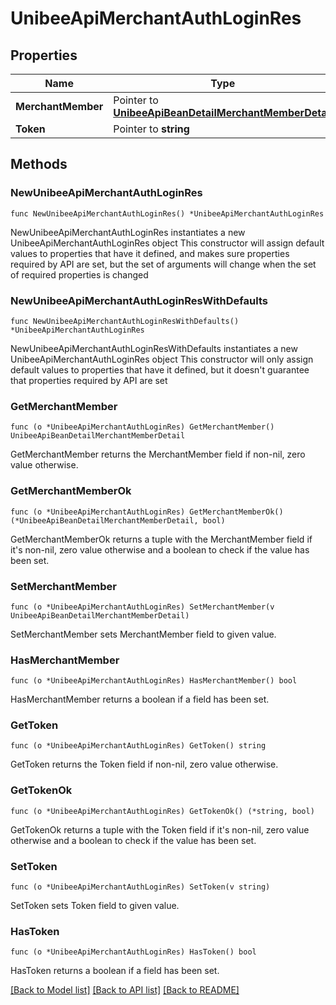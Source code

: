 # UnibeeApiMerchantAuthLoginRes

## Properties

Name | Type | Description | Notes
------------ | ------------- | ------------- | -------------
**MerchantMember** | Pointer to [**UnibeeApiBeanDetailMerchantMemberDetail**](UnibeeApiBeanDetailMerchantMemberDetail.md) |  | [optional] 
**Token** | Pointer to **string** | Token | [optional] 

## Methods

### NewUnibeeApiMerchantAuthLoginRes

`func NewUnibeeApiMerchantAuthLoginRes() *UnibeeApiMerchantAuthLoginRes`

NewUnibeeApiMerchantAuthLoginRes instantiates a new UnibeeApiMerchantAuthLoginRes object
This constructor will assign default values to properties that have it defined,
and makes sure properties required by API are set, but the set of arguments
will change when the set of required properties is changed

### NewUnibeeApiMerchantAuthLoginResWithDefaults

`func NewUnibeeApiMerchantAuthLoginResWithDefaults() *UnibeeApiMerchantAuthLoginRes`

NewUnibeeApiMerchantAuthLoginResWithDefaults instantiates a new UnibeeApiMerchantAuthLoginRes object
This constructor will only assign default values to properties that have it defined,
but it doesn't guarantee that properties required by API are set

### GetMerchantMember

`func (o *UnibeeApiMerchantAuthLoginRes) GetMerchantMember() UnibeeApiBeanDetailMerchantMemberDetail`

GetMerchantMember returns the MerchantMember field if non-nil, zero value otherwise.

### GetMerchantMemberOk

`func (o *UnibeeApiMerchantAuthLoginRes) GetMerchantMemberOk() (*UnibeeApiBeanDetailMerchantMemberDetail, bool)`

GetMerchantMemberOk returns a tuple with the MerchantMember field if it's non-nil, zero value otherwise
and a boolean to check if the value has been set.

### SetMerchantMember

`func (o *UnibeeApiMerchantAuthLoginRes) SetMerchantMember(v UnibeeApiBeanDetailMerchantMemberDetail)`

SetMerchantMember sets MerchantMember field to given value.

### HasMerchantMember

`func (o *UnibeeApiMerchantAuthLoginRes) HasMerchantMember() bool`

HasMerchantMember returns a boolean if a field has been set.

### GetToken

`func (o *UnibeeApiMerchantAuthLoginRes) GetToken() string`

GetToken returns the Token field if non-nil, zero value otherwise.

### GetTokenOk

`func (o *UnibeeApiMerchantAuthLoginRes) GetTokenOk() (*string, bool)`

GetTokenOk returns a tuple with the Token field if it's non-nil, zero value otherwise
and a boolean to check if the value has been set.

### SetToken

`func (o *UnibeeApiMerchantAuthLoginRes) SetToken(v string)`

SetToken sets Token field to given value.

### HasToken

`func (o *UnibeeApiMerchantAuthLoginRes) HasToken() bool`

HasToken returns a boolean if a field has been set.


[[Back to Model list]](../README.md#documentation-for-models) [[Back to API list]](../README.md#documentation-for-api-endpoints) [[Back to README]](../README.md)


